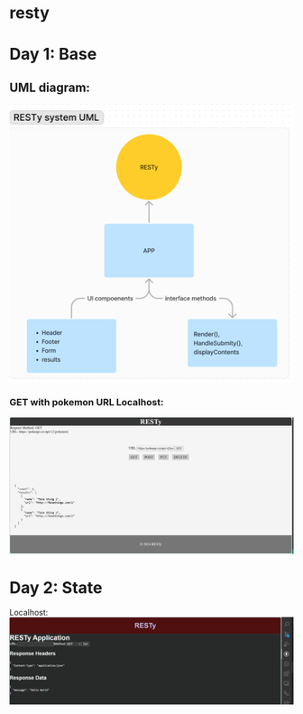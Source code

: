 # resty

# Day 1: Base
## UML diagram:
![alt text](img/image.png)

### GET with pokemon URL Localhost:
![alt text](img/localhost.png)

# Day 2: State
Localhost: 
![alt text](image.png)